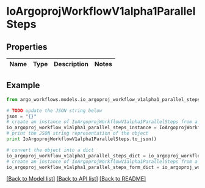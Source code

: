# IoArgoprojWorkflowV1alpha1ParallelSteps


## Properties

Name | Type | Description | Notes
------------ | ------------- | ------------- | -------------

## Example

```python
from argo_workflows.models.io_argoproj_workflow_v1alpha1_parallel_steps import IoArgoprojWorkflowV1alpha1ParallelSteps

# TODO update the JSON string below
json = "{}"
# create an instance of IoArgoprojWorkflowV1alpha1ParallelSteps from a JSON string
io_argoproj_workflow_v1alpha1_parallel_steps_instance = IoArgoprojWorkflowV1alpha1ParallelSteps.from_json(json)
# print the JSON string representation of the object
print IoArgoprojWorkflowV1alpha1ParallelSteps.to_json()

# convert the object into a dict
io_argoproj_workflow_v1alpha1_parallel_steps_dict = io_argoproj_workflow_v1alpha1_parallel_steps_instance.to_dict()
# create an instance of IoArgoprojWorkflowV1alpha1ParallelSteps from a dict
io_argoproj_workflow_v1alpha1_parallel_steps_form_dict = io_argoproj_workflow_v1alpha1_parallel_steps.from_dict(io_argoproj_workflow_v1alpha1_parallel_steps_dict)
```
[[Back to Model list]](../README.md#documentation-for-models) [[Back to API list]](../README.md#documentation-for-api-endpoints) [[Back to README]](../README.md)



